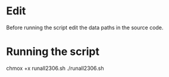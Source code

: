 # Edit
Before running the script edit the data paths in the source code.
# Running the script
chmox +x runall2306.sh
./runall2306.sh
